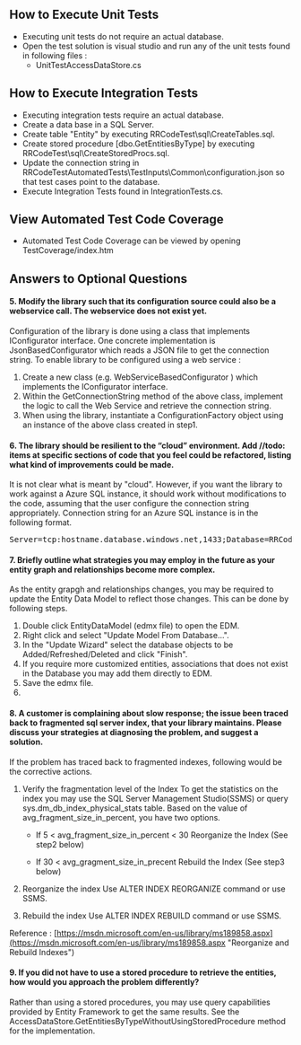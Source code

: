 ## How to Execute Unit Tests
- Executing unit tests do not require an actual database.
- Open the test solution is visual studio and 
  run any of the unit tests found in following files :
  - UnitTestAccessDataStore.cs


## How to Execute Integration Tests
- Executing integration tests require an actual database.
- Create a data base in a SQL Server.
- Create table "Entity" by executing RRCodeTest\sql\CreateTables.sql.
- Create stored procedure [dbo.GetEntitiesByType] by executing RRCodeTest\sql\CreateStoredProcs.sql.
- Update the connection string in RRCodeTestAutomatedTests\TestInputs\Common\configuration.json so that test cases point to the database.
- Execute Integration Tests found in IntegrationTests.cs.

## View Automated Test Code Coverage
- Automated Test Code Coverage can be viewed by opening
  TestCoverage/index.htm


## Answers to Optional Questions

#### 5. Modify the library such that its configuration source could also be a webservice call. The webservice does not exist yet.

Configuration of the library is done using a class that implements IConfigurator interface. One concrete implementation is JsonBasedConfigurator which reads a JSON file to get the connection string. To enable library to be configured using a web service :

1. Create a new class (e.g. WebServiceBasedConfigurator ) which implements the IConfigurator interface. 
2. Within the GetConnectionString method of the above class, implement the logic to call the Web Service and 
   retrieve the connection string.
3. When using the library, instantiate a ConfigurationFactory object using an instance of the above class created in step1.

#### 6. The library should be resilient to the “cloud” environment. Add //todo: items at specific sections of code that you feel could be refactored, listing what kind of improvements could be made.

It is not clear what is meant by "cloud". However, if you want the library to work against a 
Azure SQL instance, it should work without modifications to the code, assuming that the user configure the connection string appropriately. Connection string for an Azure SQL instance 
is in the following format.

<pre>
Server=tcp:hostname.database.windows.net,1433;Database=RRCodeTestDB;User ID=username@hostname;Password=your_password_here;Trusted_Connection=False;Encrypt=True;Connection Timeout=30;
</pre>


#### 7.	Briefly outline what strategies you may employ in the future as your entity graph and relationships become more complex.

As the entity grapgh and relationships changes, you may be required to update the Entity Data Model to reflect those changes. This can be done by following steps.
1. Double click EntityDataModel (edmx file) to open the EDM.
2. Right click and select "Update Model From Database...".
3. In the "Update Wizard" select the database objects to be Added/Refreshed/Deleted and click "Finish".
4. If you require more customized entities, associations that does not exist in the Database 
   you may add them directly to EDM.
5. Save the edmx file.
6. 

#### 8.	A customer is complaining about slow response; the issue been traced back to fragmented sql server index, that your library maintains. Please discuss your strategies at diagnosing the problem, and suggest a solution.

If the problem has traced back to fragmented indexes, following would be the corrective actions.
1. Verify the fragmentation level of the Index
   To get the statistics on the index you may use the SQL Server Management Studio(SSMS) or query sys.dm_db_index_physical_stats table. Based on the 
   value of avg_fragment_size_in_percent, you have two options.

	- If 5 < avg_fragment_size_in_percent < 30
	  	Reorganize the Index (See step2 below)

	- If 30 < avg_gragment_size_in_precent
		Rebuild the Index (See step3 below)

2. Reorganize the index
	Use ALTER INDEX REORGANIZE command or use SSMS.
3. Rebuild the index
    Use ALTER INDEX REBUILD command or use SSMS.
 
Reference : [https://msdn.microsoft.com/en-us/library/ms189858.aspx](https://msdn.microsoft.com/en-us/library/ms189858.aspx "Reorganize and Rebuild Indexes")

#### 9.	If you did not have to use a stored procedure to retrieve the entities, how would you approach the problem differently? 

Rather than using a stored procedures, you may use query 
capabilities provided by Entity Framework to get the same 
results. See the AccessDataStore.GetEntitiesByTypeWithoutUsingStoredProcedure method for the implementation.


